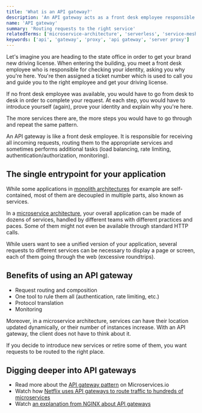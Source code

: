 ```yaml
---
title: 'What is an API gateway?'
description: 'An API gateway acts as a front desk employee responsible for answering customers requests by asking the relevant underlying services.'
name: 'API gateway'
summary: 'Routing requests to the right service'
relatedTerms: ['microservice-architecture', 'serverless', 'service-mesh']
keywords: ['api', 'gateway', 'proxy', 'api gateway', 'server proxy']
---
```


Let's imagine you are heading to the state office in order to get your brand new driving license. When entering the building, you meet a front desk employee who is responsible for checking your identity, asking you why you're here. You're then assigned a ticket number which is used to call you and guide you to the right employee and get your driving license.

If no front desk employee was available, you would have to go from desk to desk in order to complete your request. At each step, you would have to introduce yourself (again), prove your identity and explain why you're here.

The more services there are, the more steps you would have to go through and repeat the same pattern.

An API gateway is like a front desk employee. It is responsible for receiving all incoming requests, routing them to the appropriate services and sometimes performs additional tasks (load balancing, rate limiting, authentication/authorization, monitoring).

## The single entrypoint for your application

While some applications in [monolith architectures](#monolith-architecture 'What is a monolith architecture?') for example are self-contained, most of them are decoupled in multiple parts, also known as services.

In a [microservice architecture](#microservice-architecture 'What is a microservice architecture?'), your overall application can be made of dozens of services, handled by different teams with different practices and paces. Some of them might not even be available through standard HTTP calls.

While users want to see a unified version of your application, several requests to different services can be necessary to display a page or screen, each of them going through the web (excessive roundtrips).

## Benefits of using an API gateway

- Request routing and composition
- One tool to rule them all (authentication, rate limiting, etc.)
- Protocol translation
- Monitoring

Moreover, in a microservice architecture, services can have their location updated dynamically, or their number of instances increase. With an API gateway, the client does not have to think about it.

If you decide to introduce new services or retire some of them, you want requests to be routed to the right place.

## Digging deeper into API gateways

- Read more about the [API gateway pattern](https://microservices.io/patterns/apigateway.html) on Microservices.io
- Watch how [Netflix uses API gateways to route traffic to hundreds of microservices](https://youtu.be/CZ3wIuvmHeM?t=1046)
- Watch [an explanation from NGINX about API gateways](https://www.youtube.com/watch?v=hYgP0cBORVg)
